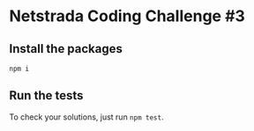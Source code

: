 # Netstrada Coding Challenge #3

## Install the packages

`npm i`

## Run the tests

To check your solutions, just run `npm test`.

